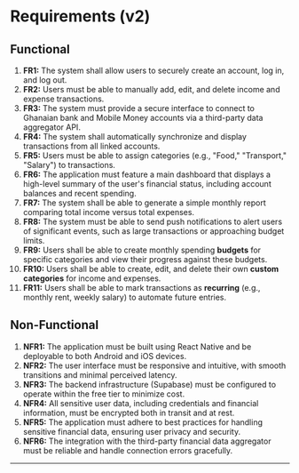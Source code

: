 # Requirements (v2)

## Functional
1.  **FR1:** The system shall allow users to securely create an account, log in, and log out.
2.  **FR2:** Users must be able to manually add, edit, and delete income and expense transactions.
3.  **FR3:** The system must provide a secure interface to connect to Ghanaian bank and Mobile Money accounts via a third-party data aggregator API.
4.  **FR4:** The system shall automatically synchronize and display transactions from all linked accounts.
5.  **FR5:** Users must be able to assign categories (e.g., "Food," "Transport," "Salary") to transactions.
6.  **FR6:** The application must feature a main dashboard that displays a high-level summary of the user's financial status, including account balances and recent spending.
7.  **FR7:** The system shall be able to generate a simple monthly report comparing total income versus total expenses.
8.  **FR8:** The system must be able to send push notifications to alert users of significant events, such as large transactions or approaching budget limits.
9.  **FR9:** Users shall be able to create monthly spending **budgets** for specific categories and view their progress against these budgets.
10. **FR10:** Users shall be able to create, edit, and delete their own **custom categories** for income and expenses.
11. **FR11:** Users shall be able to mark transactions as **recurring** (e.g., monthly rent, weekly salary) to automate future entries.

## Non-Functional
1.  **NFR1:** The application must be built using React Native and be deployable to both Android and iOS devices.
2.  **NFR2:** The user interface must be responsive and intuitive, with smooth transitions and minimal perceived latency.
3.  **NFR3:** The backend infrastructure (Supabase) must be configured to operate within the free tier to minimize cost.
4.  **NFR4:** All sensitive user data, including credentials and financial information, must be encrypted both in transit and at rest.
5.  **NFR5:** The application must adhere to best practices for handling sensitive financial data, ensuring user privacy and security.
6.  **NFR6:** The integration with the third-party financial data aggregator must be reliable and handle connection errors gracefully.

---
